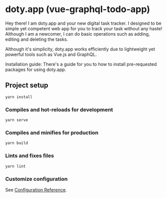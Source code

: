 # doty.app (vue-graphql-todo-app)

Hey there! I am doty.app and your new digital task tracker. I designed to be simple yet competent web app for you to
track your task without any haste! Although I am a newcomer, I can do basic operations such as adding, editing and
deleting the tasks.

Although it's simplicity, doty.app works efficiently due to lightweight yet powerful tools such as Vue.js and GraphQL.

Installation guide:
There's a guide for you to how to install pre-requested packages for using doty.app.

## Project setup

```
yarn install
```

### Compiles and hot-reloads for development

```
yarn serve
```

### Compiles and minifies for production

```
yarn build
```

### Lints and fixes files

```
yarn lint
```

### Customize configuration

See [Configuration Reference](https://cli.vuejs.org/config/).
